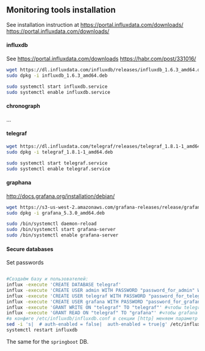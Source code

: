 ## Monitoring tools installation

See installation instruction at https://portal.influxdata.com/downloads/ 
https://portal.influxdata.com/downloads/

#### influxdb

See https://portal.influxdata.com/downloads
https://habr.com/post/331016/
```bash
wget https://dl.influxdata.com/influxdb/releases/influxdb_1.6.3_amd64.deb
sudo dpkg -i influxdb_1.6.3_amd64.deb

sudo systemctl start influxdb.service
sudo systemctl enable influxdb.service
```

#### chronograph
...

#### telegraf
```bash
wget https://dl.influxdata.com/telegraf/releases/telegraf_1.8.1-1_amd64.deb
sudo dpkg -i telegraf_1.8.1-1_amd64.deb

sudo systemctl start telegraf.service
sudo systemctl enable telegraf.service
```

#### graphana
http://docs.grafana.org/installation/debian/

```bash
wget https://s3-us-west-2.amazonaws.com/grafana-releases/release/grafana_5.3.0_amd64.deb 
sudo dpkg -i grafana_5.3.0_amd64.deb 

sudo /bin/systemctl daemon-reload
sudo /bin/systemctl start grafana-server
sudo /bin/systemctl enable grafana-server
```

#### Secure databases 
Set passwords
```bash

#Создаём базу и пользователей:
influx -execute 'CREATE DATABASE telegraf'
influx -execute 'CREATE USER admin WITH PASSWORD "password_for_admin" WITH ALL PRIVILEGES'
influx -execute 'CREATE USER telegraf WITH PASSWORD "password_for_telegraf"'
influx -execute 'CREATE USER grafana WITH PASSWORD "password_for_grafana"'
influx -execute 'GRANT WRITE ON "telegraf" TO "telegraf"' #чтобы telegraf мог писать метрики в бд
influx -execute 'GRANT READ ON "telegraf" TO "grafana"' #чтобы grafana могла читать метрики из бд
#в конфиге /etc/influxdb/influxdb.conf в секции [http] меняем параметр auth-enabled для включения авторизации:
sed -i 's|  # auth-enabled = false|  auth-enabled = true|g' /etc/influxdb/influxdb.conf
systemctl restart influxdb
```
The same for the `springboot` DB.